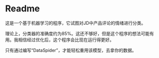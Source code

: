 # Readme

这是一个基于机器学习的程序，它试图对JD中产品评论的情绪进行分类。

理论上，分类器的准确度约为85%。这还不够好，但是这个程序的想法可能有用。我相信经过优化后，这个程序会比现在运行得更好。

只有通过编写“DataSpider”，才能轻松重用该模型，去拿你的数据。




